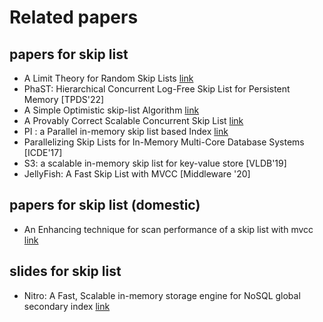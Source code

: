# Related papers

## papers for skip list
  - A Limit Theory for Random Skip Lists [link](https://www.jstor.org/stable/2959716?seq=1#metadata_info_tab_contents)
  - PhaST: Hierarchical Concurrent Log-Free Skip List for Persistent Memory [TPDS'22]
  - A Simple Optimistic skip-list Algorithm [link](https://people.csail.mit.edu/shanir/publications/LazySkipList.pdf)
  - A Provably Correct Scalable Concurrent Skip List [link](https://www.liblfds.org/downloads/white%20papers/[Skip%20List]%20-%20[Herlihy,%20Lev,%20Luchangco,%20Shavit]%20-%20A%20Provably%20Correct%20Scalable%20Concurrent%20Skip%20List.pdf)
  - PI : a Parallel in-memory skip list based Index [link](https://arxiv.org/pdf/1601.00159.pdf)
  - Parallelizing Skip Lists for In-Memory Multi-Core Database Systems [ICDE'17]
  - S3: a scalable in-memory skip list for key-value store [VLDB'19]
  - JellyFish: A Fast Skip List with MVCC [Middleware '20]

## papers for skip list (domestic)
  - An Enhancing technique for scan performance of a skip list with mvcc [link](https://koreascience.kr/article/JAKO202031458604644.pdf)
   
## slides for skip list
  - Nitro: A Fast, Scalable in-memory storage engine for NoSQL global secondary index [link](https://courses.engr.illinois.edu/cs525/sp2017/Nitro%20Slides.pdf) 
